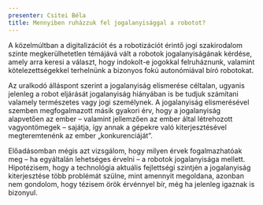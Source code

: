 ```yaml
---
presenter: Csitei Béla
title: Mennyiben ruházzuk fel jogalanyisággal a robotot?
---
```


A közelmúltban a digitalizációt és a robotizációt érintő jogi szakirodalom szinte megkerülhetetlen témájává vált a robotok jogalanyiságának kérdése, amely arra keresi a választ, hogy indokolt-e jogokkal felruháznunk, valamint kötelezettségekkel terhelnünk a bizonyos fokú autonómiával bíró robotokat.

Az uralkodó álláspont szerint a jogalanyiság elismerése céltalan, ugyanis jelenleg a robot eljárását jogalanyiság hiányában is be tudjuk számítani valamely természetes vagy jogi személynek. A jogalanyiság elismerésével szemben megfogalmazott másik gyakori érv, hogy a jogalanyiság alapvetően az ember – valamint jellemzően az ember által létrehozott vagyontömegek – sajátja, így annak a gépekre való kiterjesztésével megteremtenénk az ember „konkurenciáját”.

Előadásomban mégis azt vizsgálom, hogy milyen érvek fogalmazhatóak meg – ha egyáltalán lehetséges érvelni – a robotok jogalanyisága mellett. Hipotézisem, hogy a technológia aktuális fejlettségi szintjén a jogalanyiság kiterjesztése több problémát szülne, mint amennyit megoldana, azonban nem gondolom, hogy tézisem örök érvénnyel bír, még ha jelenleg igaznak is bizonyul.
